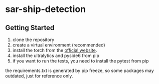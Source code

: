 # sar-ship-detection

## Getting Started

1. clone the repository
3. create a virtual environment (recommended)
3. install the torch from the [official website](https://pytorch.org/get-started/locally/).
4. install the ultralytics and pyside6 from pip
5. if you want to run the tests, you need to install the pytest from pip

the requirements.txt is generated by pip freeze, so some packages may outdated, just for reference only.
